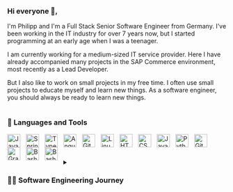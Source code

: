 ### Hi everyone 👋,

I'm Philipp and I'm a Full Stack Senior Software Engineer from Germany. I've been working in the IT industry for over 7 years now, but I started programming at an early age when I was a teenager.

I am currently working for a medium-sized IT service provider. Here I have already accompanied many projects in the SAP Commerce environment, most recently as a Lead Developer.

But I also like to work on small projects in my free time.
I often use small projects to educate myself and learn new things.
As a software engineer, you should always be ready to learn new things.

#

### 🧰 Languages and Tools

<img align="left" alt="Java" width="30px" style="padding-right:10px;" src="https://cdn.jsdelivr.net/gh/devicons/devicon/icons/java/java-original.svg"/>
<img align="left" alt="Spring" width="30px" style="padding-right:10px;" src="https://cdn.jsdelivr.net/gh/devicons/devicon/icons/spring/spring-original.svg" />
<img align="left" alt="TypeScript" width="30px" style="padding-right:10px;" src="https://cdn.jsdelivr.net/gh/devicons/devicon/icons/typescript/typescript-plain.svg" />
<img align="left" alt="Angular" width="30px" style="padding-right:10px;" src="https://cdn.jsdelivr.net/gh/devicons/devicon/icons/angularjs/angularjs-plain.svg" />
<img align="left" alt="Git" width="30px" style="padding-right:10px;" src="https://cdn.jsdelivr.net/gh/devicons/devicon/icons/git/git-original.svg" />
<img align="left" alt="Linux" width="30px" style="padding-right:10px;" src="https://cdn.jsdelivr.net/gh/devicons/devicon/icons/linux/linux-original.svg" />
<img align="left" alt="HTML" width="30px" style="padding-right:10px;" src="https://cdn.jsdelivr.net/gh/devicons/devicon/icons/html5/html5-plain.svg" />
<img align="left" alt="CSS" width="30px" style="padding-right:10px;" src="https://cdn.jsdelivr.net/gh/devicons/devicon/icons/css3/css3-plain.svg" />
<img align="left" alt="JavaScript" width="30px" style="padding-right:10px;" src="https://cdn.jsdelivr.net/gh/devicons/devicon/icons/javascript/javascript-plain.svg" />
<img align="left" alt="Python" width="30px" style="padding-right:10px;" src="https://cdn.jsdelivr.net/gh/devicons/devicon/icons/python/python-plain.svg" />
<img align="left" alt="Github" width="30px" style="padding-right:10px;" src="https://cdn.jsdelivr.net/gh/devicons/devicon/icons/github/github-original.svg" />
<img align="left" alt="Gradle" width="30px" style="padding-right:10px;" src="https://cdn.jsdelivr.net/gh/devicons/devicon/icons/gradle/gradle-plain.svg" />
<img align="left" alt="Bash" width="30px" style="padding-right:10px;" src="https://cdn.jsdelivr.net/gh/devicons/devicon/icons/bash/bash-plain.svg" />
<img align="left" alt="Bash" width="30px" style="padding-right:10px;" src="https://cdn.jsdelivr.net/gh/devicons/devicon/icons/docker/docker-original.svg" />
<br/>

#

<details> <summary><h3>👨‍💻 Software Engineering Journey</h3></summary>

## First steps in school

It started when I was about 13 years old. I spent a lot of time playing computer games. At that time I was playing the games Fallout 3 & Fallout Vegas. I discovered that you can create your own game content for both games using the manufacturer's special software. Among other things, you could program scripts for the game in a scripting language and that's how my interest in programming started. I started with programming little modifications for these games.

Later I got more involved with programming and also looked at other programming languages. I used batch programming on Windows to automate processes on my computer. Via Excel and VBA I came to Visual Basic .NET, which I mainly used to develop small programs for myself.

At my school at the time, you could choose computer science as an examination subject in high school, which I did. During this time we dealt with many basics, such as databases, automaton theory or IT security. But we also looked at the programming in detail. We worked there with Python and learned the principle of object oriented programming.

## The Apprenticeship

Even before graduating from high school, it was clear to me that I wanted to work in software development later on. The University was out of the question for me. I'm more practical and didn't feel like doing theory during my studies, so I applied to several companies for an apprenticeship as an IT specialist for application development ([German: "Fachinformatiker"](https://de.wikipedia.org/wiki/Fachinformatiker)). I was quickly accepted by an IT service provider in the neighboring town.

I started my apprenticeship with this IT service provider after passing my high-school diploma ([German: "Abitur"](https://de.wikipedia.org/wiki/Abitur)). At the beginning I learned the basic concepts of programming again, this time in the programming language Java. There were also web technologies such as HTML, CSS and JavaScript. At that time, in the department where I was, we were implementing E-Commerce systems based on the SAP frameworks: SAP Eco, SAP WCEM and SAP Commerce (then named SAP Hybris).

After my basic training, which lasted about 1 year, I was able to take on my first tasks in customer projects. That's how I got into the day-to-day project business and gained my first project experience.
After a total of 3 years I had successfully completed my apprenticeship and I was taken on by the company as a permanent employee. At that time, I was already involved in several customer projects.

## Professional Software Engineering

After a year in the company that had trained me, I resigned to join another company in the same town. Some of my old colleagues also joined this company.

There we were again in the SAP Commerce environment. I was again working in several existing projects. During this time I dealt a lot with the SAP Commerce Framework. I delved even deeper into programming and gained a lot of experience in the various projects.

During this time I was significantly involved in several upgrades of SAP Commerce systems. (Anyone who works in the SAP Commerce environment knows how difficult this is. Especially when large version jumps are made).

After two years of working in existing projects, I got the chance to start a new customer project from the beginning as a lead developer. At this point I was already a senior engineer with a lot of experience in the SAP Commerce environment.

</details>

#

<!--
**phil3197/phil3197** is a ✨ _special_ ✨ repository because its `README.md` (this file) appears on your GitHub profile.

Here are some ideas to get you started:

- 🔭 I’m currently working on ...
- 🌱 I’m currently learning ...
- 👯 I’m looking to collaborate on ...
- 🤔 I’m looking for help with ...
- 💬 Ask me about ...
- 📫 How to reach me: ...
- 😄 Pronouns: ...
- ⚡ Fun fact: ...
  -->

